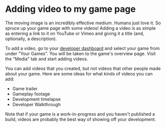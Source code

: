 # Adding video to my game page

The moving image is an incredibly effective medium. Humans just love it. So spruce up your game page with some videos! Adding a video is as simple as entering a link to it on YouTube or Vimeo and giving it a title (and, optionally, a description).

To add a video, go to your [developer dashboard](http://gamejolt.com/dashboard/) and select your game from under "Your Games". You will be taken to the game's overview page. Visit the "Media" tab and start adding videos.

You can add videos that you created, but not videos that other people made about your game. Here are some ideas for what kinds of videos you can add:

- Game trailer
- Gameplay footage 
- Development timelapse 
- Developer Walkthrough 

Note that if your game is a work-in-progress and you haven't published a build, videos are probably the best way of showing off your development.

